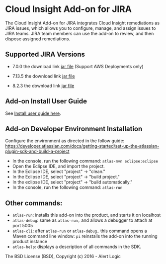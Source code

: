 Cloud Insight Add-on for JIRA
=============================

The Cloud Insight Add-on for JIRA integrates Cloud Insight remediations as JIRA issues, which allows you to configure, manage, and assign issues to JIRA teams. JIRA team members can use the add-on to review, and then dispose assigned remediations.

## Supported JIRA Versions

 * 7.0.0 the download link [jar file](https://github.com/alertlogic/ci_jira/tree/for_jira_version_7/download) (Support AWS Deployments only)
 
 * 7.13.5 the download link [jar file](https://github.com/alertlogic/ci_jira/releases/download/7.2.3.1/jira-cloud-insight-7.2.3.1-SNAPSHOT.jar)
 * 8.2.3 the download link [jar file](https://github.com/alertlogic/ci_jira/releases/download/8.2.3.1/jira-cloud-insight-8.2.3.1-SNAPSHOT.jar)

## Add-on Install User Guide

See [Install user guide here](INSTALL.md).

## Add-on Developer Environment Installation

Configure the environment as directed in the follow guide:
https://developer.atlassian.com/docs/getting-started/set-up-the-atlassian-plugin-sdk-and-build-a-project

* In the console, run the following command: 
    `atlas-mvn eclipse:eclipse`
* Open the Eclipse IDE, and import the project.
* In the Eclipse IDE, select "project" -> "clean."
* In the Eclipse IDE, select "project" -> "build project."
* In the eclipse IDE, select "project" -> "build automatically."
* In the console, run the following command:
    `atlas-run`

## Other commands:

* `atlas-run`: installs this add-on into the product, and starts it on localhost
* `atlas-debug`: same as `atlas-run,` and allows a debugger to attach at port 5005
* `atlas-cli`: after `atlas-run` or `atlas-debug,` this command opens a Maven command line window: `pi` reinstalls the add-on into the running product instance
* `atlas-help`: displays a description of all commands in the SDK.

The BSD License (BSD), Copyright (c) 2016 - Alert Logic
